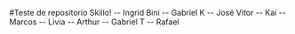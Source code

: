 #Teste de repositorio Skillo! -- Ingrid Bini -- Gabriel K -- José Vitor -- Kai -- Marcos -- Livia -- Arthur -- Gabriel T -- Rafael